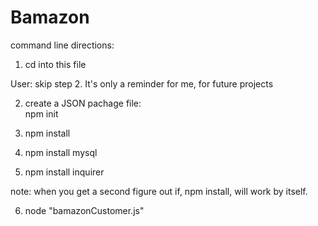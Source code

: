 # Bamazon

command line directions:

1. cd into this file

User: skip step 2. It's only a reminder for me, for future projects

2. create a JSON pachage file:	
					npm init

3. npm install

4. npm install mysql 

5. npm install inquirer

note: when you get a second figure out if, npm install, will work by itself.

6. node "bamazonCustomer.js"
